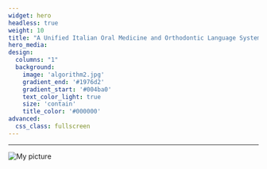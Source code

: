 ```yaml
---
widget: hero
headless: true
weight: 10
title: "A Unified Italian Oral Medicine and Orthodontic Language System: a prototype of Natural Language Processing application in healthcare"
hero_media: 
design:
  columns: "1"
  background:
    image: 'algorithm2.jpg'
    gradient_end: '#1976d2'
    gradient_start: '#004ba0'
    text_color_light: true
    size: 'contain'
    title_color: '#000000'
advanced:
  css_class: fullscreen
---
```


---

![My picture](logofirma.png)